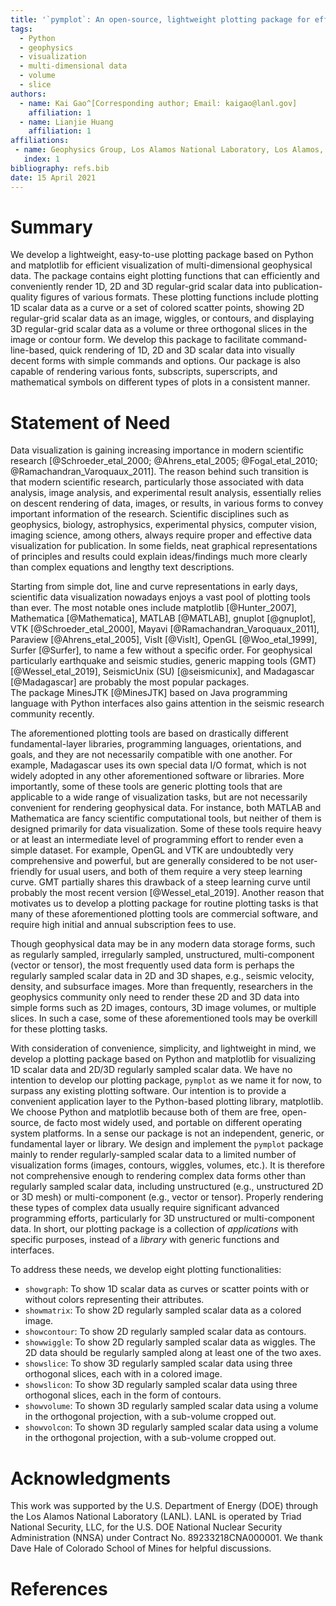 ```yaml
---
title: '`pymplot`: An open-source, lightweight plotting package for efficient visualization of multi-dimensional geophysical data'
tags:
  - Python
  - geophysics
  - visualization
  - multi-dimensional data
  - volume
  - slice
authors:
  - name: Kai Gao^[Corresponding author; Email: kaigao@lanl.gov]
    affiliation: 1
  - name: Lianjie Huang
    affiliation: 1
affiliations:
 - name: Geophysics Group, Los Alamos National Laboratory, Los Alamos, NM 87645, USA
   index: 1
bibliography: refs.bib
date: 15 April 2021
---
```


# Summary
We develop a lightweight, easy-to-use plotting package based on Python 
and matplotlib for efficient visualization of multi-dimensional geophysical data. 
The package contains eight 
plotting functions that can efficiently and conveniently render 1D, 2D and 3D
regular-grid scalar data into publication-quality figures of various 
formats. These plotting functions include plotting 1D scalar data as 
a curve or a set of colored scatter points, showing 2D regular-grid 
scalar data as an image, wiggles, or contours, and displaying 3D 
regular-grid scalar data as a volume or three orthogonal slices in the 
image or contour form.  We develop this package to facilitate command-line-based, quick 
rendering of 1D, 2D and 3D scalar data into visually decent forms with 
simple commands and options. Our package is also capable of rendering 
various fonts, subscripts, superscripts, and mathematical symbols on 
different types of plots in a consistent manner. 

# Statement of Need
Data visualization is gaining increasing importance in modern scientific 
research [@Schroeder_etal_2000; @Ahrens_etal_2005; @Fogal_etal_2010; @Ramachandran_Varoquaux_2011]. 
The reason behind such transition is that modern scientific research, 
particularly those associated with data analysis, image analysis, and 
experimental result analysis, essentially relies on descent rendering of 
data, images, or results, in various forms to convey important 
information of the research. Scientific disciplines such as geophysics, 
biology, astrophysics, experimental physics, computer vision, imaging 
science, among others, always require proper and effective data 
visualization for publication. In some fields, neat graphical 
representations of principles and results could explain ideas/findings 
much more clearly than complex equations and lengthy text descriptions. 

Starting from simple dot, line and curve representations in early days, 
scientific data visualization nowadays enjoys a vast pool of plotting 
tools than ever. The most notable ones include matplotlib 
[@Hunter_2007], Mathematica [@Mathematica], MATLAB 
[@MATLAB], gnuplot [@gnuplot], VTK 
[@Schroeder_etal_2000], Mayavi 
[@Ramachandran_Varoquaux_2011], Paraview [@Ahrens_etal_2005], 
VisIt [@VisIt], OpenGL [@Woo_etal_1999], Surfer 
[@Surfer], to name a few without a specific order. For geophysical 
particularly earthquake and seismic studies, generic mapping tools (GMT) 
[@Wessel_etal_2019], SeismicUnix (SU) [@seismicunix], and 
Madagascar [@Madagascar] are probably the most popular packages.  
The package MinesJTK [@MinesJTK] based on Java programming language 
with Python interfaces also gains attention in the seismic research 
community recently. 

The aforementioned plotting tools are based on drastically different 
fundamental-layer libraries, programming languages, orientations, and 
goals, and they are not necessarily compatible with one another. For 
example, Madagascar uses its own special data I/O format, which is not 
widely adopted in any other aforementioned software or libraries. More 
importantly, some of these tools are generic plotting tools that are 
applicable to a wide range of visualization tasks, but are not 
necessarily convenient for rendering geophysical data. For instance, both 
MATLAB and Mathematica are fancy scientific computational tools, but 
neither of them is designed primarily for data visualization. Some of 
these tools require heavy or at least an intermediate level of 
programming effort to render even a simple dataset.  For example, OpenGL 
and VTK are undoubtedly very comprehensive and powerful, but are generally considered to be not user-friendly for usual users, and both of 
them require a very steep learning curve. GMT partially shares this 
drawback of a steep learning curve until probably the most recent version 
[@Wessel_etal_2019].  Another reason that motivates us to develop 
a plotting package for routine plotting tasks is that many of these 
aforementioned plotting tools are commercial software, and require high initial and annual subscription fees to use. 

Though geophysical data may be in any modern data storage forms, such as 
regularly sampled, irregularly sampled, unstructured, multi-component 
(vector or tensor), the most frequently used data form is perhaps the 
regularly sampled scalar data in 2D and 3D shapes, e.g., seismic 
velocity, density, and subsurface images. More than frequently, researchers in 
the geophysics community only need to render these 2D and 3D data into simple forms such as 2D images, contours, 3D image volumes, or multiple 
slices. In such a case, some of these aforementioned tools may be 
overkill for these plotting tasks. 

With consideration of convenience, simplicity, and lightweight in mind, 
we develop a plotting package based on Python and matplotlib for 
visualizing 1D scalar data and 2D/3D regularly sampled scalar data. We have no intention to develop our plotting package, `pymplot` as we name it for now, to surpass any existing plotting software. Our intention is to provide a convenient application layer to the Python-based
plotting library, matplotlib. We choose Python and matplotlib because 
both of them are free, open-source, de facto most widely used, and 
portable on different operating system platforms. In a sense our package 
is not an independent, generic, or fundamental layer or library. We 
design and implement the `pymplot` package mainly to render 
regularly-sampled scalar data to a limited number of visualization forms 
(images, contours, wiggles, volumes, etc.). It is therefore not 
comprehensive enough to rendering complex data forms other than regularly 
sampled scalar data, including unstructured (e.g., unstructured 2D or 3D 
mesh) or multi-component (e.g., vector or tensor). Properly rendering 
these types of complex data usually require significant advanced programming efforts, particularly for 3D unstructured or multi-component 
data. In short, our plotting package is a collection of *applications* with specific purposes, instead of a *library* with generic functions and interfaces.

To address these needs, we develop eight plotting functionalities:
- `showgraph`: To show 1D scalar data as curves or scatter points with or without colors representing their attributes.
- `showmatrix`: To show 2D regularly sampled scalar data as a colored image. 
- `showcontour`: To show 2D regularly sampled scalar data as contours.
- `showwiggle`: To show 2D regularly sampled scalar data as wiggles. The 2D data should be regularly sampled along at least one of the two axes.
- `showslice`: To show 3D regularly sampled scalar data using three orthogonal slices, each with in a colored image. 
- `showslicon`: To show 3D regularly sampled scalar data using three orthogonal slices, each in the form of contours.  
- `showvolume`: To shown 3D regularly sampled scalar data using a volume in the orthogonal projection, with a sub-volume cropped out.
- `showvolcon`: To shown 3D regularly sampled scalar data using a volume in the orthogonal projection, with a sub-volume cropped out.

# Acknowledgments
This work was supported by the U.S. Department of Energy (DOE) through 
the Los Alamos National Laboratory (LANL). LANL is operated by Triad 
National Security, LLC, for the U.S. DOE National Nuclear Security 
Administration (NNSA) under Contract No. 89233218CNA000001. We thank 
Dave Hale of Colorado School of Mines for helpful discussions.

# References
